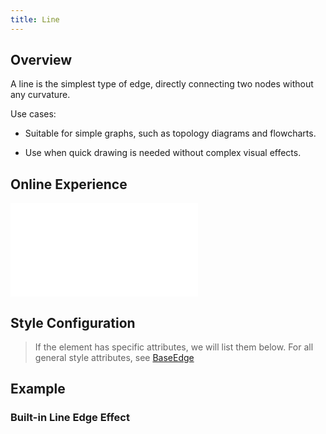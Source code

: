 ```yaml
---
title: Line
---
```


## Overview

A line is the simplest type of edge, directly connecting two nodes without any curvature.

Use cases:

- Suitable for simple graphs, such as topology diagrams and flowcharts.

- Use when quick drawing is needed without complex visual effects.

## Online Experience

<embed src="@/common/api/elements/edges/line.md"></embed>

## Style Configuration

> If the element has specific attributes, we will list them below. For all general style attributes, see [BaseEdge](/en/manual/element/build-in/base-edge)

## Example

### Built-in Line Edge Effect

<Playground path="element/edge/demo/line.js" rid="default-line-edge" height='520px'></Playground>
